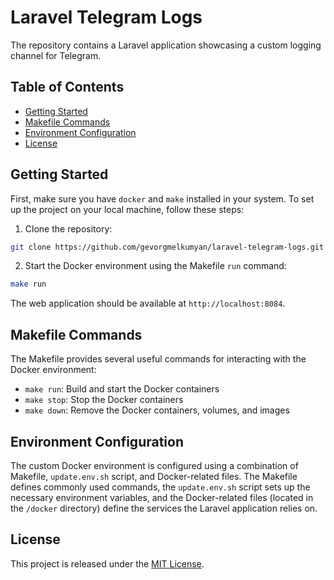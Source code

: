 # Laravel Telegram Logs

The repository contains a Laravel application showcasing a custom logging channel for Telegram.

## Table of Contents

- [Getting Started](#getting-started)
- [Makefile Commands](#makefile-commands)
- [Environment Configuration](#environment-configuration)
- [License](#license)

## Getting Started

First, make sure you have `docker` and `make` installed in your system. To set up the project on your local machine, follow these steps:

1. Clone the repository:

```bash
git clone https://github.com/gevorgmelkumyan/laravel-telegram-logs.git
```

2. Start the Docker environment using the Makefile `run` command:

```bash
make run
```

The web application should be available at `http://localhost:8084`.

## Makefile Commands

The Makefile provides several useful commands for interacting with the Docker environment:

- `make run`: Build and start the Docker containers
- `make stop`: Stop the Docker containers
- `make down`: Remove the Docker containers, volumes, and images

## Environment Configuration

The custom Docker environment is configured using a combination of Makefile, `update.env.sh` script, and Docker-related
files. The Makefile defines commonly used commands, the `update.env.sh` script sets up the necessary environment
variables, and the Docker-related files (located in the `/docker` directory) define the services the Laravel
application relies on.

## License

This project is released under the [MIT License](https://opensource.org/licenses/MIT).